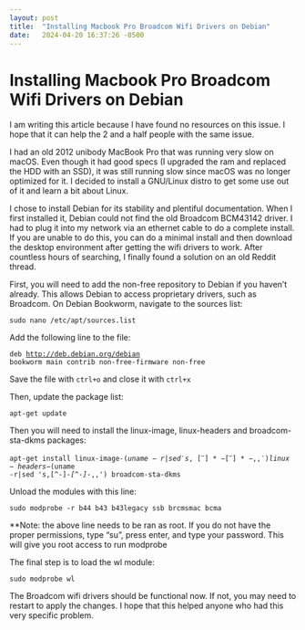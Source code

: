 ```yaml
---
layout: post
title:  "Installing Macbook Pro Broadcom Wifi Drivers on Debian"
date:   2024-04-20 16:37:26 -0500
---
```

<h1>Installing Macbook Pro Broadcom Wifi Drivers on Debian</h1>

I am writing this article because I have found no resources on this issue. I hope that it can help the 2 and a half people with the same issue.

I had an old 2012 unibody MacBook Pro that was running very slow on macOS. Even though it had good specs (I upgraded the ram and replaced the HDD with an SSD), it was still running slow since macOS was no longer optimized for it. I decided to install a GNU/Linux distro to get some use out of it and learn a bit about Linux.

I chose to install Debian for its stability and plentiful documentation. When I first installed it, Debian could not find the old Broadcom BCM43142 driver. I had to plug it into my network via an ethernet cable to do a complete install. If you are unable to do this, you can do a minimal install and then download the desktop environment after getting the wifi drivers to work. After countless hours of searching, I finally found a solution on an old Reddit thread.

First, you will need to add the non-free repository to Debian if you haven’t already. This allows Debian to access proprietary drivers, such as Broadcom. On Debian Bookworm, navigate to the sources list:

<code>sudo nano /etc/apt/sources.list</code>

Add the following line to the file:

<code>deb http://deb.debian.org/debian bookworm main contrib non-free-firmware non-free</code>

Save the file with <code>ctrl+o</code> and close it with <code>ctrl+x</code>

Then, update the package list:

<code>apt-get update</code>

Then you will need to install the linux-image, linux-headers and broadcom-sta-dkms packages:

<code>apt-get install linux-image-$(uname -r|sed 's,[^-]*-[^-]*-,,') linux-headers-$(uname -r|sed 's,[^-]*-[^-]*-,,') broadcom-sta-dkms</code>

Unload the modules with this line:

<code>sudo modprobe -r b44 b43 b43legacy ssb brcmsmac bcma</code>

**Note: the above line needs to be ran as root. If you do not have the proper permissions, type “su”, press enter, and type your password. This will give you root access to run modprobe

The final step is to load the wl module:

<code>sudo modprobe wl</code>

The Broadcom wifi drivers should be functional now. If not, you may need to restart to apply the changes. I hope that this helped anyone who had this very specific problem.
